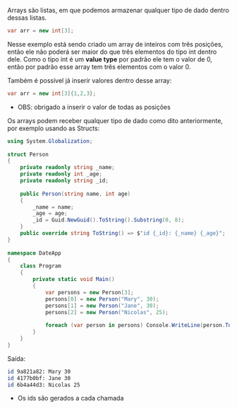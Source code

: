 Arrays são listas, em que podemos armazenar qualquer tipo de dado dentro dessas listas.

```C#
var arr = new int[3];
```

Nesse exemplo está sendo criado um array de inteiros com três posições, então ele não poderá ser maior do que três elementos do tipo int dentro dele. Como o tipo int é um **value type** por padrão ele tem o valor de 0, então por padrão esse array tem três elementos com o valor 0.

Também é possível já inserir valores dentro desse array:
```C#
var arr = new int[3]{1,2,3};
```
- OBS: obrigado a inserir o valor de todas as posições

Os arrays podem receber qualquer tipo de dado como dito anteriormente, por exemplo usando as Structs:
```C#
using System.Globalization;  
  
struct Person  
{  
    private readonly string _name;  
    private readonly int _age;  
    private readonly string _id;  
  
    public Person(string name, int age)  
    {  
        _name = name;  
        _age = age;  
        _id = Guid.NewGuid().ToString().Substring(0, 8);  
    }  
    public override string ToString() => $"id {_id}: {_name} {_age}";  
}  
  
namespace DateApp  
{  
    class Program  
    {  
        private static void Main()  
        {  
            var persons = new Person[3];  
            persons[0] = new Person("Mary", 30);  
            persons[1] = new Person("Jane", 30);  
            persons[2] = new Person("Nicolas", 25);  
  
            foreach (var person in persons) Console.WriteLine(person.ToString());  
        }  
    }
}
```

Saída:
```bash
id 9a821a82: Mary 30
id 4177b0bf: Jane 30
id 6b4a44d3: Nicolas 25
```
- Os ids são gerados a cada chamada